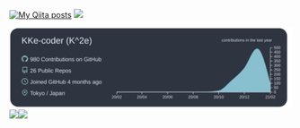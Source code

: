 [![My Qiita posts](https://qiita-badge.apiapi.app/s/KKe-coder/posts.svg)](http://qiita.com/KKe-coder)
![](https://komarev.com/ghpvc/?username=KKe-coder&color=red&style=plastic&label=Prof+VIEWS)

[![](https://raw.githubusercontent.com/KKe-coder/KKe-coder/main/profile-summary-card-output/nord_dark/0-profile-details.svg)](https://github.com/vn7n24fzkq/github-profile-summary-cards)
<a href="https://github.com/anuraghazra/github-readme-stats">
  <img align="left" src="https://github-readme-stats.vercel.app/api?username=KKe-coder&theme=tokyonight" />
</a>
<a href="https://github.com/anuraghazra/github-readme-stats">
  <img align="left" src="https://github-readme-stats.vercel.app/api/top-langs?username=KKe-coder&layout=compact&theme=tokyonight" />
</a>
